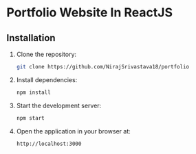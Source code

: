 # Portfolio Website In ReactJS

## Installation

1. Clone the repository:

   ```bash
   git clone https://github.com/NirajSrivastava18/portfolio
   ```

2. Install dependencies:

   ```bash
   npm install
   ```

3. Start the development server:

   ```bash
   npm start
   ```

4. Open the application in your browser at:
   ```
   http://localhost:3000
   ```
